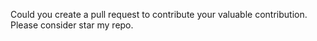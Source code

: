 Could you create a pull request to contribute your valuable contribution. Please consider star my repo.
